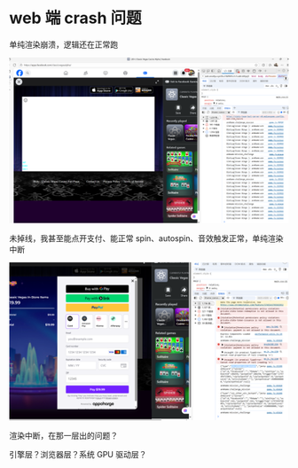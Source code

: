 # web 端 crash 问题

单纯渲染崩溃，逻辑还在正常跑

![image](/assets/1760337193440_8c256044.png)

未掉线，我甚至能点开支付、能正常 spin、autospin、音效触发正常，单纯渲染中断

![image](/assets/1760337193441_37cc51be.png)

渲染中断，在那一层出的问题？

引擎层？浏览器层？系统 GPU 驱动层？

‍

‍

‍

‍

#
